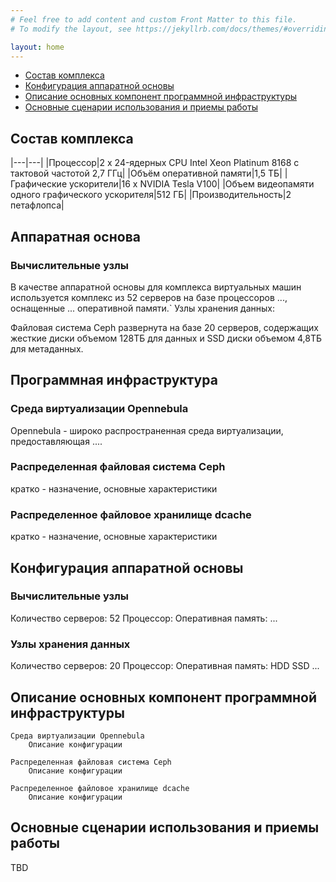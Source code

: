 ```yaml
---
# Feel free to add content and custom Front Matter to this file.
# To modify the layout, see https://jekyllrb.com/docs/themes/#overriding-theme-defaults

layout: home
---
```


- [Состав комплекса](#состав-комплекса)
- [Конфигурация аппаратной основы](#конфигурация-аппаратной-основы)
- [Описание основных компонент программной инфраструктуры](#описание-основных-компонент-программной-инфраструктуры)
- [Основные сценарии использования и приемы работы](#основные-сценарии-использования-и-приемы-работы)


## Состав комплекса

|---|---|
|Процессор|2 x 24-ядерных CPU Intel Xeon Platinum 8168 с тактовой частотой 2,7 ГГц|
|Объём оперативной памяти|1,5 TБ|
|Графические ускорители|16 x NVIDIA Tesla V100|
|Объем видеопамяти одного графического ускорителя|512 ГБ|
|Производительность|2 петафлопса|

## Аппаратная основа
### Вычислительные узлы

В качестве аппаратной основы для комплекса виртуальных машин используется комплекс из 52 серверов на базе процессоров ..., оснащенные ... оперативной памяти.`
Узлы хранения данных:

Файловая система Ceph развернута на базе 20 серверов, содержащих жесткие диски объемом 128ТБ для данных и SSD диски объемом 4,8ТБ для метаданных.

## Программная инфраструктура

### Среда виртуализации Opennebula

Opennebula - широко распространенная среда виртуализации, предоставляющая ....

### Распределенная файловая система Ceph

кратко - назначение, основные характеристики

### Распределенное файловое хранилище dcache

кратко - назначение, основные характеристики

## Конфигурация аппаратной основы
### Вычислительные узлы

Количество серверов: 52
Процессор:
Оперативная память:
...

### Узлы хранения данных
Количество серверов: 20
Процессор:
Оперативная память:
HDD
SSD
...

## Описание основных компонент программной инфраструктуры

	Среда виртуализации Opennebula
		Описание конфигурации

	Распределенная файловая система Ceph
		Описание конфигурации

	Распределенное файловое хранилище dcache
		Описание конфигурации

## Основные сценарии использования и приемы работы
TBD
